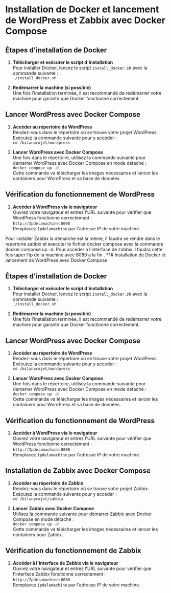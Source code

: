 # Installation de Docker et lancement de WordPress et Zabbix avec Docker Compose

## Étapes d'installation de Docker
1. **Télécharger et exécuter le script d'installation**  
   Pour installer Docker, lancez le script `install_docker.sh` avec la commande suivante :  
   `./install_docker.sh`

2. **Redémarrer la machine (si possible)**  
   Une fois l'installation terminée, il est recommandé de redémarrer votre machine pour garantir que Docker fonctionne correctement.

## Lancer WordPress avec Docker Compose
1. **Accéder au répertoire de WordPress**  
   Rendez-vous dans le répertoire où se trouve votre projet WordPress. Exécutez la commande suivante pour y accéder :  
   `cd /bilanprojet/wordpress`

2. **Lancer WordPress avec Docker Compose**  
   Une fois dans le répertoire, utilisez la commande suivante pour démarrer WordPress avec Docker Compose en mode détaché :  
   `docker compose up -d`  
   Cette commande va télécharger les images nécessaires et lancer les containers pour WordPress et sa base de données.

## Vérification du fonctionnement de WordPress
1. **Accéder à WordPress via le navigateur**  
   Ouvrez votre navigateur et entrez l'URL suivante pour vérifier que WordPress fonctionne correctement :  
   `http://Ipdelamachine:8000`  
   Remplacez `Ipdelamachine` par l'adresse IP de votre machine.


Pour installer Zabbix la démarche est la même, il faudra se rendre dans le repertoire zabbix et executer le fichier docker compose avec la commande docker compose up -d. 
Pour accèder a l'interface de zabbix il faudra cette fois taper l'ip de la machine avec 8080 a la fin . **# Installation de Docker et lancement de WordPress avec Docker Compose

## Étapes d'installation de Docker
1. **Télécharger et exécuter le script d'installation**  
   Pour installer Docker, lancez le script `install_docker.sh` avec la commande suivante :  
   `./install_docker.sh`

2. **Redémarrer la machine (si possible)**  
   Une fois l'installation terminée, il est recommandé de redémarrer votre machine pour garantir que Docker fonctionne correctement.

## Lancer WordPress avec Docker Compose
1. **Accéder au répertoire de WordPress**  
   Rendez-vous dans le répertoire où se trouve votre projet WordPress. Exécutez la commande suivante pour y accéder :  
   `cd /bilanprojet/wordpress`

2. **Lancer WordPress avec Docker Compose**  
   Une fois dans le répertoire, utilisez la commande suivante pour démarrer WordPress avec Docker Compose en mode détaché :  
   `docker compose up -d`  
   Cette commande va télécharger les images nécessaires et lancer les containers pour WordPress et sa base de données.

## Vérification du fonctionnement de WordPress
1. **Accéder à WordPress via le navigateur**  
   Ouvrez votre navigateur et entrez l'URL suivante pour vérifier que WordPress fonctionne correctement :  
   `http://Ipdelamachine:8000`  
   Remplacez `Ipdelamachine` par l'adresse IP de votre machine.

## Installation de Zabbix avec Docker Compose

1. **Accéder au répertoire de Zabbix**  
   Rendez-vous dans le répertoire où se trouve votre projet Zabbix. Exécutez la commande suivante pour y accéder :  
   `cd /bilanprojet/zabbix`

2. **Lancer Zabbix avec Docker Compose**  
   Utilisez la commande suivante pour démarrer Zabbix avec Docker Compose en mode détaché :  
   `docker compose up -d`  
   Cette commande va télécharger les images nécessaires et lancer les containers pour Zabbix.

## Vérification du fonctionnement de Zabbix
1. **Accéder à l'interface de Zabbix via le navigateur**  
   Ouvrez votre navigateur et entrez l'URL suivante pour vérifier que l'interface Zabbix fonctionne correctement :  
   `http://Ipdelamachine:8080`  
   Remplacez `Ipdelamachine` par l'adresse IP de votre machine.

